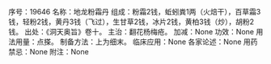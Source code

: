 序号：19646
名称：地龙粉霜丹
组成：粉霜2钱，蚯蚓粪1两（火焙干），百草霜3钱，轻粉2钱，黄丹3钱（飞过），生甘草2钱，冰片2钱，黄柏3钱（炒），胡粉2钱。
出处：《洞天奥旨》卷十。
主治：翻花杨梅疮。
加减：None
功效：None
用法用量：点搽。
制备方法：上为细末。
临床应用：None
各家论述：None
用药禁忌：None
附注：None
